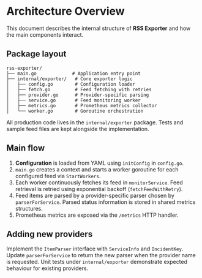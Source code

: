 # Architecture Overview

This document describes the internal structure of **RSS Exporter** and how the main components interact.

## Package layout

```
rss-exporter/
├── main.go             # Application entry point
├── internal/exporter/   # Core exporter logic
│   ├── config.go        # Configuration loader
│   ├── fetch.go         # Feed fetching with retries
│   ├── provider.go      # Provider-specific parsing
│   ├── service.go       # Feed monitoring worker
│   ├── metrics.go       # Prometheus metrics collector
│   └── worker.go        # Goroutine orchestration
```

All production code lives in the `internal/exporter` package. Tests and sample feed files are kept alongside the implementation.

## Main flow

1. **Configuration** is loaded from YAML using `initConfig` in `config.go`.
2. `main.go` creates a context and starts a worker goroutine for each configured feed via `StartWorkers`.
3. Each worker continuously fetches its feed in `monitorService`. Feed retrieval is retried using exponential backoff (`fetchFeedWithRetry`).
4. Feed items are parsed by a provider-specific parser chosen by `parserForService`. Parsed status information is stored in shared metrics structures.
5. Prometheus metrics are exposed via the `/metrics` HTTP handler.

## Adding new providers

Implement the `ItemParser` interface with `ServiceInfo` and `IncidentKey`. Update `parserForService` to return the new parser when the provider name is requested. Unit tests under `internal/exporter` demonstrate expected behaviour for existing providers.

